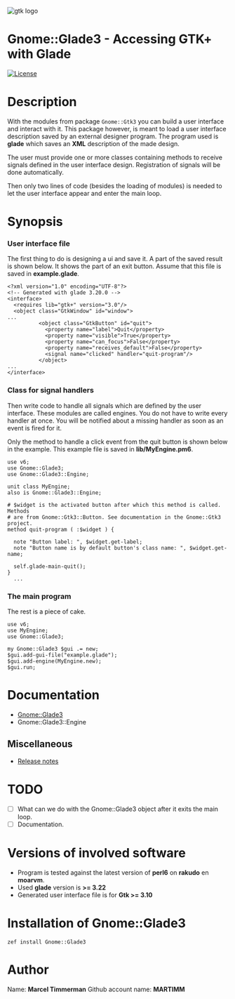 ![gtk logo][logo]

# Gnome::Glade3 - Accessing GTK+ with Glade
[![License](http://martimm.github.io/label/License-label.svg)](http://www.perlfoundation.org/artistic_license_2_0)

# Description
With the modules from package `Gnome::Gtk3` you can build a user interface and interact with it. This package however, is meant to load a user interface description saved by an external designer program. The program used is **glade** which saves an **XML** description of the made design.

The user must provide one or more classes containing methods to receive signals defined in the user interface design. Registration of signals will be done automatically.

Then only two lines of code (besides the loading of modules) is needed to let the user interface appear and enter the main loop.

# Synopsis
### User interface file
The first thing to do is designing a ui and save it. A part of the saved result is shown below. It shows the part of an exit button. Assume that this file is saved in **example.glade**.
```
<?xml version="1.0" encoding="UTF-8"?>
<!-- Generated with glade 3.20.0 -->
<interface>
  <requires lib="gtk+" version="3.0"/>
  <object class="GtkWindow" id="window">
...
          <object class="GtkButton" id="quit">
            <property name="label">Quit</property>
            <property name="visible">True</property>
            <property name="can_focus">False</property>
            <property name="receives_default">False</property>
            <signal name="clicked" handler="quit-program"/>
          </object>
...
</interface>

```

### Class for signal handlers
Then write code to handle all signals which are defined by the user interface. These modules are called engines. You do not have to write every handler at once. You will be notified about a missing handler as soon as an event is fired for it.

Only the method to handle a click event from the quit button is shown below in the example. This example file is saved in **lib/MyEngine.pm6**.

```
use v6;
use Gnome::Glade3;
use Gnome::Glade3::Engine;

unit class MyEngine;
also is Gnome::Glade3::Engine;

# $widget is the activated button after which this method is called. Methods
# are from Gnome::Gtk3::Button. See documentation in the Gnome::Gtk3 project.
method quit-program ( :$widget ) {

  note "Button label: ", $widget.get-label;
  note "Button name is by default button's class name: ", $widget.get-name;

  self.glade-main-quit();
}
  ...
```

### The main program
The rest is a piece of cake.
```
use v6;
use MyEngine;
use Gnome::Glade3;

my Gnome::Glade3 $gui .= new;
$gui.add-gui-file("example.glade");
$gui.add-engine(MyEngine.new);
$gui.run;
```

# Documentation

* [Gnome::Glade3][Gnome::Glade3 pdf]
* Gnome::Glade3::Engine

## Miscellaneous
* [Release notes](https://github.com/MARTIMM/perl6-gnome-glade3/blob/master/doc/CHANGES.md)

# TODO

* [ ] What can we do with the Gnome::Glade3 object after it exits the main loop.
* [ ] Documentation.

# Versions of involved software

* Program is tested against the latest version of **perl6** on **rakudo** en **moarvm**.
* Used **glade** version is **>= 3.22**
* Generated user interface file is for **Gtk >= 3.10**

# Installation of Gnome::Glade3

`zef install Gnome::Glade3`


# Author

Name: **Marcel Timmerman**
Github account name: **MARTIMM**


<!---- [refs] ----------------------------------------------------------------->
[release]: https://github.com/MARTIMM/perl6-gnome-glade3/blob/master/doc/CHANGES.md
[logo]: https://github.com/MARTIMM/perl6-gnome-glade3/blob/master/doc/design-docs/gtk-logo-100.png

[//]: # (Pod documentation rendered with)
[//]: # (pod-render.pl6 --pdf --g=MARTIMM/perl6-gnome-glade3 lib)

[Gnome::Glade3 pdf]: https://nbviewer.jupyter.org/github/MARTIMM/perl6-gnome-glade3/blob/master/doc/Glade3.pdf
